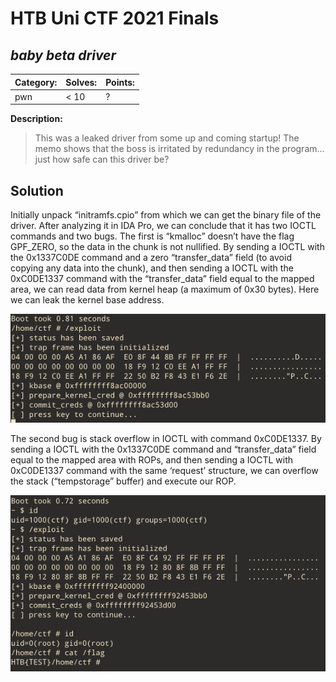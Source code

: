 # __HTB Uni CTF 2021 Finals__
## _baby beta driver_

**Category:** | **Solves:**  | **Points:**
--- | --- | ---
pwn | < 10 | ?

**Description:** 
>This was a leaked driver from some up and coming startup! The memo shows that the boss is irritated by redundancy in the program... just how safe can this driver be?

## Solution

Initially unpack “initramfs.cpio” from which we can get the binary file of the driver. After analyzing it in IDA Pro, we can conclude that it has two IOCTL commands and two bugs.
The first is “kmalloc” doesn’t have the flag GPF_ZERO, so the data in the chunk is not nullified. By sending a IOCTL with the 0x1337C0DE command and a zero “transfer_data” field (to avoid copying any data into the chunk), and then sending a IOCTL with the 0xC0DE1337 command with the “transfer_data” field equal to the mapped area, we can read data from kernel heap (a maximum of 0x30 bytes). Here we can leak the kernel base address.

<img src="pic/bug1.png">

The second bug is stack overflow in IOCTL with command 0xC0DE1337. By sending a IOCTL with the 0x1337C0DE command and “transfer_data” field equal to the mapped area with ROPs, and then sending a IOCTL with 0xC0DE1337 command with the same ‘request’ structure, we can overflow the stack (“tempstorage” buffer) and execute our ROP.

<img src="pic/bug2.png">
